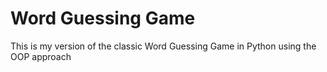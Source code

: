 # Word Guessing Game 
This is my version of the classic Word Guessing Game in Python using the OOP approach